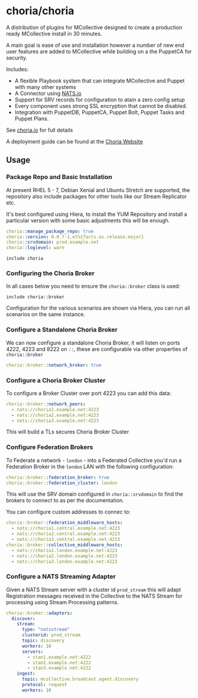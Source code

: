 # choria/choria

A distribution of plugins for MCollective designed to create a production ready MCollective install in 30 minutes.

A main goal is ease of use and installation however a number of new end user features are added to MCollective while building on a the PuppetCA for security.

Includes:

  * A flexible Playbook system that can integrate MCollective and Puppet with many other systems
  * A Connector using [NATS.io](https://nats.io)
  * Support for SRV records for configuration to atain a zero config setup
  * Every component uses strong SSL encryption that cannot be disabled.
  * Integration with PuppetDB, PuppetCA, Puppet Bolt, Puppet Tasks and Puppet Plans.

See [choria.io](http://choria.io) for full details

A deployment guide can be found at the [Choria Website](http://choria.io)

## Usage

### Package Repo and Basic Installation

At present RHEL 5 - 7, Debian Xenial and Ubuntu Stretch are supported, the repository also include packages for other tools like our Stream Replicator etc.

It's best configured using Hiera, to install the YUM Repository and install a particular version with some basic adjustments this will be enough.

```yaml
choria::manage_package_repo: true
choria::version: 0.0.7-1.el%{facts.os.release.major}
choria::srvdomain: prod.example.net
choria::loglevel: warn
```

```puppet
include choria
```

### Configuring the Choria Broker

In all cases below you need to ensure the `choria::broker` class is used:

```puppet
include choria::broker
```

Configuration for the various scenarios are shown via Hiera, you can run all scenarios on the same instance.

### Configure a Standalone Choria Broker

We can now configure a standalone Choria Broker, it will listen on ports 4222, 4223 and 8222 on `::`, these are configurable via other properties of `choria::broker`

```yaml
choria::broker::network_broker: true
```

### Configure a Choria Broker Cluster

To configure a Broker Cluster over port 4223 you can add this data:

```yaml
choria::broker::network_peers:
  - nats://choria1.example.net:4223
  - nats://choria2.example.net:4223
  - nats://choria3.example.net:4223
```

This will build a TLs secures Choria Broker Cluster

### Configure Federation Brokers

To Federate a network - `london` - into a Federated Collective you'd run a Federation Broker in the `london` LAN with the following configuration:

```yaml
choria::broker::federation_broker: true
choria::broker::federation_cluster: london
```

This will use the SRV domain configured in `choria::srvdomain` to find the brokers to connect to as per the documentation.

You can configure custom addresses to connec to:

```yaml
choria::broker::federation_middleware_hosts:
  - nats://choria1.central.example.net:4223
  - nats://choria2.central.example.net:4223
  - nats://choria3.central.example.net:4223
choria::broker::collective_middleware_hosts:
  - nats://choria1.london.example.net:4223
  - nats://choria2.london.example.net:4223
  - nats://choria3.london.example.net:4223
```

### Configure a NATS Streaming Adapter

Given a NATS Stream server with a cluster id `prod_stream` this will adapt Registration messages received in the Collective to the NATS Stream for processing using Stream Processing patterns.

```yaml
choria::broker::adapters:
  discover:
    stream:
      type: "natsstream"
      clusterid: prod_stream
      topic: discovery
      workers: 10
      servers:
        - stan1.example.net:4222
        - stan2.example.net:4222
        - stan3.example.net:4222
    ingest:
      topic: mcollective.broadcast.agent.discovery
      protocol: request
      workers: 10
```
